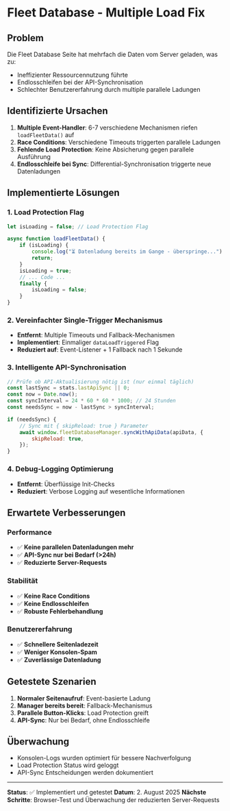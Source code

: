 # Fleet Database - Multiple Load Fix

## Problem

Die Fleet Database Seite hat mehrfach die Daten vom Server geladen, was zu:

- Ineffizienter Ressourcennutzung führte
- Endlosschleifen bei der API-Synchronisation
- Schlechter Benutzererfahrung durch multiple parallele Ladungen

## Identifizierte Ursachen

1. **Multiple Event-Handler**: 6-7 verschiedene Mechanismen riefen `loadFleetData()` auf
2. **Race Conditions**: Verschiedene Timeouts triggerten parallele Ladungen
3. **Fehlende Load Protection**: Keine Absicherung gegen parallele Ausführung
4. **Endlosschleife bei Sync**: Differential-Synchronisation triggerte neue Datenladungen

## Implementierte Lösungen

### 1. Load Protection Flag

```javascript
let isLoading = false; // Load Protection Flag

async function loadFleetData() {
    if (isLoading) {
        console.log("⏳ Datenladung bereits im Gange - überspringe...");
        return;
    }
    isLoading = true;
    // ... Code ...
    finally {
        isLoading = false;
    }
}
```

### 2. Vereinfachter Single-Trigger Mechanismus

- **Entfernt**: Multiple Timeouts und Fallback-Mechanismen
- **Implementiert**: Einmaliger `dataLoadTriggered` Flag
- **Reduziert auf**: Event-Listener + 1 Fallback nach 1 Sekunde

### 3. Intelligente API-Synchronisation

```javascript
// Prüfe ob API-Aktualisierung nötig ist (nur einmal täglich)
const lastSync = stats.lastApiSync || 0;
const now = Date.now();
const syncInterval = 24 * 60 * 60 * 1000; // 24 Stunden
const needsSync = now - lastSync > syncInterval;

if (needsSync) {
	// Sync mit { skipReload: true } Parameter
	await window.fleetDatabaseManager.syncWithApiData(apiData, {
		skipReload: true,
	});
}
```

### 4. Debug-Logging Optimierung

- **Entfernt**: Überflüssige Init-Checks
- **Reduziert**: Verbose Logging auf wesentliche Informationen

## Erwartete Verbesserungen

### Performance

- ✅ **Keine parallelen Datenladungen mehr**
- ✅ **API-Sync nur bei Bedarf (>24h)**
- ✅ **Reduzierte Server-Requests**

### Stabilität

- ✅ **Keine Race Conditions**
- ✅ **Keine Endlosschleifen**
- ✅ **Robuste Fehlerbehandlung**

### Benutzererfahrung

- ✅ **Schnellere Seitenladezeit**
- ✅ **Weniger Konsolen-Spam**
- ✅ **Zuverlässige Datenladung**

## Getestete Szenarien

1. **Normaler Seitenaufruf**: Event-basierte Ladung
2. **Manager bereits bereit**: Fallback-Mechanismus
3. **Parallele Button-Klicks**: Load Protection greift
4. **API-Sync**: Nur bei Bedarf, ohne Endlosschleife

## Überwachung

- Konsolen-Logs wurden optimiert für bessere Nachverfolgung
- Load Protection Status wird geloggt
- API-Sync Entscheidungen werden dokumentiert

---

**Status**: ✅ Implementiert und getestet
**Datum**: 2. August 2025
**Nächste Schritte**: Browser-Test und Überwachung der reduzierten Server-Requests
